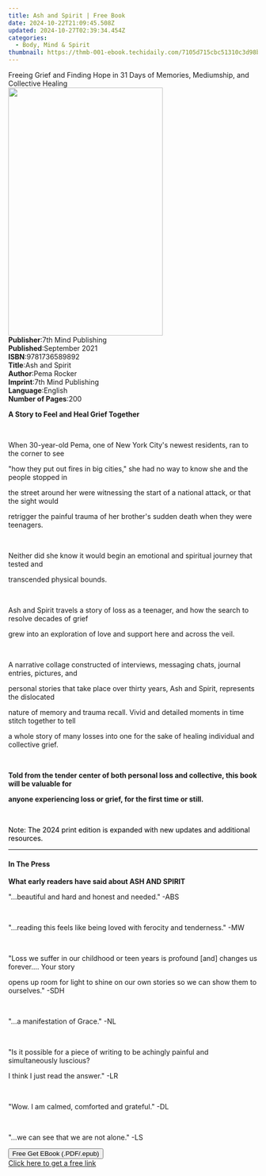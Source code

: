 ```yaml
---
title: Ash and Spirit | Free Book
date: 2024-10-22T21:09:45.508Z
updated: 2024-10-27T02:39:34.454Z
categories:
  - Body, Mind & Spirit
thumbnail: https://thmb-001-ebook.techidaily.com/7105d715cbc51310c3d98becb006c41261ea29e6f33fbe39ed4c1493d6da9d83.jpg
---
```

<main id="book-container">
  <div class="flex flex-col">
    <div class="book-brief flex-1 py-6 px-4 sm:p-6 md:py-10 md:px-8">
      <!-- brief-->
      <div class="book-brief-main">
        Freeing Grief and Finding Hope in 31 Days of Memories, Mediumship, and
        Collective Healing
      </div>
    </div>
    <div
      class="book-meta-info flex-1 grid gap-4 col-start-1 col-end-3 row-start-1 sm:mb-6 sm:grid-cols-4 lg:gap-6 lg:col-start-2 lg:row-end-6 lg:row-span-6 lg:mb-0"
    >
      <div
        class="book-meta-info-left place-content-center mt-4 p-4 text-sm leading-6 col-start-2 col-span-2 dark:text-slate-400"
      >
        <img
          class="w-full h-500 object-cover rounded-lg sm:h-255 sm:col-span-2 lg:col-span-full"
          src="https://img-001-ebook.techidaily.com/99bde2ecb61bf92099970ebbf4c9f88ea16a46f2da9c8ea86d923cea5c63e823.jpg"
          alt=""
          width="312"
          height="500"
        />
      </div>
      <div
        class="book-meta-info-right mt-2 col-start-1 row-start-2 col-span-3 self-center"
      >
        <!-- meta data  -->
        <div class="flex flex-col px-4 md:px-8">
          <div class="flex-1">
            <strong>Publisher</strong>:<span class="px-2"
              >7th Mind Publishing</span
            >
          </div>
          <div class="flex-1">
            <strong>Published</strong>:<span class="px-2">September 2021</span>
          </div>
          <div class="flex-1">
            <strong>ISBN</strong>:<span class="px-2">9781736589892</span>
          </div>
          <div class="flex-1">
            <strong>Title</strong>:<span class="px-2">Ash and Spirit</span>
          </div>
          <div class="flex-1">
            <strong>Author</strong>:<span class="px-2">Pema Rocker</span>
          </div>
          <div class="flex-1">
            <strong>Imprint</strong>:<span class="px-2"
              >7th Mind Publishing</span
            >
          </div>
          <div class="flex-1">
            <strong>Language</strong>:<span class="px-2">English</span>
          </div>
          <div class="flex-1">
            <strong>Number of Pages</strong>:<span class="px-2">200</span>
          </div>
        </div>
      </div>
    </div>
    <div class="book-description flex-1 py-6 px-4 sm:p-6 md:py-10 md:px-8">
      <div class="book-description-main">
        <div accordion-content="" id="description">
          <p><strong>A Story to Feel and Heal Grief Together</strong></p>
          <p><br /></p>
          <p>
            When 30-year-old Pema, one of New York City's newest residents, ran
            to the corner to see
          </p>
          <p>
            "how they put out fires in big cities," she had no way to know she
            and the people stopped in
          </p>
          <p>
            the street around her were witnessing the start of a national
            attack, or that the sight would
          </p>
          <p>
            retrigger the painful trauma of her brother's sudden death when they
            were teenagers.
          </p>
          <p><br /></p>
          <p>
            Neither did she know it would begin an emotional and spiritual
            journey that tested and
          </p>
          <p>transcended physical bounds.</p>
          <p><br /></p>
          <p>
            Ash and Spirit travels a story of loss as a teenager, and how the
            search to resolve decades of grief
          </p>
          <p>
            grew into an exploration of love and support here and across the
            veil.
          </p>
          <p><br /></p>
          <p>
            A narrative collage constructed of interviews, messaging chats,
            journal entries, pictures, and
          </p>
          <p>
            personal stories that take place over thirty years, Ash and Spirit,
            represents the dislocated
          </p>
          <p>
            nature of memory and trauma recall. Vivid and detailed moments in
            time stitch together to tell
          </p>
          <p>
            a whole story of many losses into one for the sake of healing
            individual and collective grief.
          </p>
          <p><br /></p>
          <p>
            <strong
              >Told from the tender center of both personal loss and collective,
              this book will be valuable for</strong
            >
          </p>
          <p>
            <strong
              >anyone experiencing loss or grief, for the first time or
              still.</strong
            >&nbsp;
          </p>
          <p><br /></p>
          <p>
            <span
              style="background-color: rgba(0, 0, 0, 0); color: rgb(0, 0, 0)"
              >Note: The 2024 print edition is expanded with new updates and
              additional resources.</span
            >
          </p>
        </div>
        <div class="accordion-fader"></div>
      </div>
    </div>
    <div class="book-excerpts flex-1 py-6 px-4 sm:p-6 md:py-10 md:px-8">
      <!-- excerpts-->
      <div class="book-excerpts-main">
        <hr />
        <h4 class="placeholder placeholder-heading">
          <span>In The Press</span>
        </h4>
        <p></p>
        <p>
          <strong>What early readers have said about ASH AND SPIRIT</strong>
        </p>
        <p>"...beautiful and hard and honest and needed." -ABS</p>
        <p><br /></p>
        <p>
          "...reading this feels like being loved with ferocity and tenderness."
          -MW
        </p>
        <p><br /></p>
        <p>
          "Loss we suffer in our childhood or teen years is profound [and]
          changes us forever.... Your story
        </p>
        <p>
          opens up room for light to shine on our own stories so we can show
          them to ourselves." -SDH
        </p>
        <p><br /></p>
        <p>"...a manifestation of Grace." -NL</p>
        <p><br /></p>
        <p>
          "Is it possible for a piece of writing to be achingly painful and
          simultaneously luscious?
        </p>
        <p>I think I just read the answer." -LR</p>
        <p><br /></p>
        <p>"Wow. I am calmed, comforted and grateful." -DL</p>
        <p><br /></p>
        <p>"...we can see that we are not alone." -LS</p>
        <p></p>
      </div>
    </div>
    <div
      class="book-about-author flex-1 py-6 px-4 sm:p-6 md:py-10 md:px-8"
    ></div>
    <div class="book-free-get flex-1 py-6 px-4 sm:p-6 md:py-10 md:px-8">
      <button
        id="btn-free-get"
        class="bg-blue-500 hover:bg-blue-700 text-white font-bold py-2 px-4 rounded"
      >
        Free Get EBook (.PDF/.epub)
      </button>
      <div id="countdown-display" class="px-2 text-lg mt-2"></div>
      <a
        id="free-link"
        class="hidden bg-blue-500 hover:bg-blue-700 text-white font-bold py-2 px-4 rounded"
        href="https://www.ebooks.com/en-us/book/210367859/ash-and-spirit/pema-rocker/"
        target="_blank"
        >Click here to get a free link</a
      >
    </div>
    <script>
      let countdownTime = 0;
      let countdownInterval = null;
      document
        .getElementById('btn-free-get')
        .addEventListener('click', startCountdown);
      function startCountdown() {
        countdownTime = new Date().getTime() + 60000 * 3;
        countdownInterval = setInterval(updateCountdown, 1000);
        document.getElementById('btn-free-get').disabled = true;
        document
          .getElementById('btn-free-get')
          .classList.add('bg-gray-500', 'cursor-not-allowed');
      }
      function updateCountdown() {
        let currentTime = new Date().getTime();
        let timeLeft = countdownTime - currentTime;
        let secondsLeft = Math.floor(timeLeft / 1000);
        document.getElementById('countdown-display').innerHTML =
          `Remaining time: ${secondsLeft} seconds.`;
        if (secondsLeft <= 0) {
          clearInterval(countdownInterval);
          document.getElementById('btn-free-get').classList.add('hidden');
          document.getElementById('free-link').classList.remove('hidden');
          document.getElementById('countdown-display').innerHTML = '';
        }
      }
    </script>
  </div>
</main>

<ins class="adsbygoogle"
      style="display:block"
      data-ad-client="ca-pub-7571918770474297"
      data-ad-slot="8358498916"
      data-ad-format="auto"
      data-full-width-responsive="true"></ins>
    